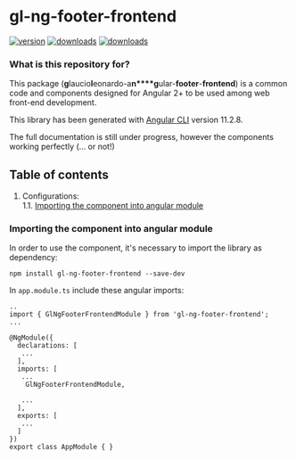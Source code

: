 # gl-ng-footer-frontend
[![version](https://img.shields.io/npm/v/gl-ng-footer-frontend)](https://www.npmjs.com/package/gl-ng-footer-frontend)
[![downloads](https://img.shields.io/npm/types/gl-ng-footer-frontend)](https://www.npmjs.com/package/gl-ng-footer-frontend)
[![downloads](https://img.shields.io/npm/dw/gl-ng-footer-frontend)](https://www.npmjs.com/package/gl-ng-footer-frontend)

### What is this repository for? ###
This package (**g**laucio**l**eonardo-a**n****g**ular-**footer**-**frontend**) is a common code and components designed for Angular 2+ to be used among web front-end development.<br>

This library has been generated with [Angular CLI](https://github.com/angular/angular-cli) version 11.2.8.

The full documentation is still under progress, however the components working perfectly (... or not!)

## Table of contents ##
1. Configurations:<br>
   1.1. [ Importing the component into angular module ](#importing-component)<br>


<a name="importing-component"></a>
### Importing the component into angular module ###
In order to use the component, it's necessary to import the library as dependency:

`npm install gl-ng-footer-frontend --save-dev`


In `app.module.ts` include these angular imports:

```
..
import { GlNgFooterFrontendModule } from 'gl-ng-footer-frontend';
...

@NgModule({
  declarations: [
   ...
  ],
  imports: [
   ...
    GlNgFooterFrontendModule,

   ...
  ],
  exports: [
   ...
  ]
})
export class AppModule { }
```
